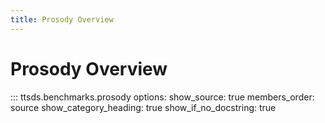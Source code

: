```yaml
---
title: Prosody Overview
---
```


# Prosody Overview

::: ttsds.benchmarks.prosody
    options:
      show_source: true
      members_order: source
      show_category_heading: true
      show_if_no_docstring: true
